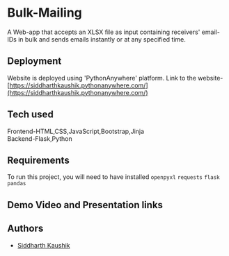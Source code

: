 
# Bulk-Mailing

A Web-app that accepts an XLSX file as input containing receivers' email-IDs in bulk and sends emails instantly or at any specified time.


## Deployment

Website is deployed using 'PythonAnywhere' platform.
Link to the website-
[https://siddharthkaushik.pythonanywhere.com/](https://siddharthkaushik.pythonanywhere.com/)

## Tech used

Frontend-HTML,CSS,JavaScript,Bootstrap,Jinja\
Backend-Flask,Python



## Requirements

To run this project, you will need to have installed
`openpyxl`
`requests`
`flask`
`pandas`


## Demo Video and Presentation links


## Authors

- [Siddharth Kaushik](https://www.linkedin.com/in/siddharth-kaushik-a7647b233)

